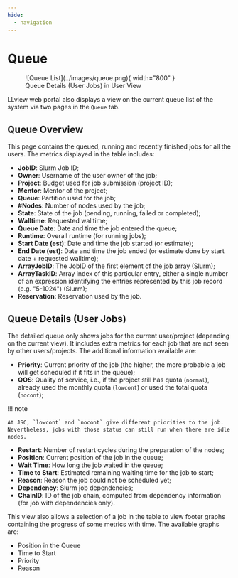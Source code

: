 ```yaml
---
hide:
  - navigation
---
```

# Queue

<figure markdown>
  ![Queue List](../images/queue.png){ width="800" }
  <figcaption>Queue Details (User Jobs) in User View</figcaption>
</figure>


LLview web portal also displays a view on the current queue list of the system via two pages in the `Queue` tab.

## Queue Overview

This page contains the queued, running and recently finished jobs for all the users. The metrics displayed in the table includes:

* **JobID**: Slurm Job ID;
* **Owner**: Username of the user owner of the job;
* **Project**: Budget used for job submission (project ID);
* **Mentor**: Mentor of the project;
* **Queue**: Partition used for the job;
* **\#Nodes**: Number of nodes used by the job;
* **State**: State of the job (pending, running, failed or completed);
* **Walltime**: Requested walltime;
* **Queue Date**: Date and time the job entered the queue;
* **Runtime**: Overall runtime (for running jobs);
* **Start Date (est)**: Date and time the job started (or estimate);
* **End Date (est)**: Date and time the job ended (or estimate done by start date + requested walltime);
* **ArrayJobID**: The JobID of the first element of the job array (Slurm);
* **ArrayTaskID**: Array index of this particular entry, either a single number of an expression identifying the entries represented by this job record (e.g. "5-1024") (Slurm);
* **Reservation**: Reservation used by the job.

## Queue Details (User Jobs)

The detailed queue only shows jobs for the current user/project (depending on the current view).
It includes extra metrics for each job that are not seen by other users/projects.
The additional information available are:

* **Priority**: Current priority of the job (the higher, the more probable a job will get scheduled if it fits in the queue);
* **QOS**: Quality of service, i.e., if the project still has quota (`normal`), already used the monthly quota (`lowcont`) or used the total quota (`nocont`);

!!! note

    At JSC, `lowcont` and `nocont` give different priorities to the job. Nevertheless, jobs with those status can still run when there are idle nodes.

* **Restart**: Number of restart cycles during the preparation of the nodes;
* **Position**: Current position of the job in the queue;
* **Wait Time**: How long the job waited in the queue;
* **Time to Start**: Estimated remaining waiting time for the job to start;
* **Reason**: Reason the job could not be scheduled yet;
* **Dependency**: Slurm job dependencies;
* **ChainID**: ID of the job chain, computed from dependency information (for job with dependencies only).

This view also allows a selection of a job in the table to view footer graphs containing the progress of some metrics with time. 
The available graphs are:

* Position in the Queue
* Time to Start
* Priority
* Reason